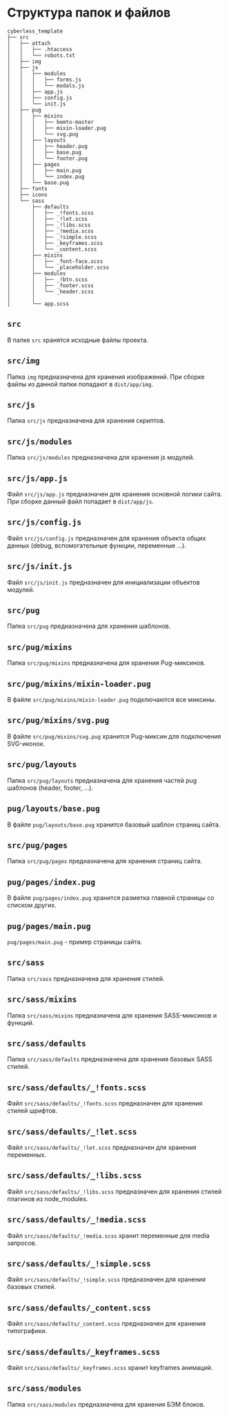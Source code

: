# Структура папок и файлов

```text
cyberless_template
├── src
│   ├── attach
│   │   ├── .htaccess
│   │   └── robots.txt
│   ├── img
│   ├── js
│   │   ├── modules
│   │   │   ├── forms.js
│   │   │   └── modals.js
│   │   ├── app.js
│   │   ├── config.js
│   │   └── init.js
│   ├── pug
│   │   ├── mixins
│   │   │   ├── bemto-master
│   │   │   ├── mixin-loader.pug
│   │   │   └── svg.pug
│   │   ├── layouts
│   │   │   ├── header.pug
│   │   │   ├── base.pug
│   │   │   └── footer.pug
│   │   ├── pages
│   │   │   ├── main.pug
│   │   │   └── index.pug
│   │   └── base.pug
│   ├── fonts
│   ├── icons
│   └── sass
│       ├── defaults
│       │   ├── _!fonts.scss
│       │   ├── _!let.scss
│       │   ├── _!libs.scss  
│       │   ├── _!media.scss
│       │   ├── _!simple.scss
│       │   ├── _keyframes.scss
│       │   └── _content.scss
│       ├── mixins
│       │   ├── _font-face.scss
│       │   └── _placeholder.scss
│       ├── modules
│       │   ├── _!btn.scss
│       │   ├── _footer.scss
│       │   └── _header.scss
│       │   
│       └── app.scss
```

## `src`

В папке `src` хранятся исходные файлы проекта.

## `src/img`

Папка `img` предназначена для хранения изображений.
При сборке файлы из данной папки попадают в `dist/app/img`.

## `src/js`

Папка `src/js` предназначена для хранения скриптов.

## `src/js/modules`

Папка `src/js/modules` предназначена для хранения js модулей.

## `src/js/app.js`

Файл `src/js/app.js` предназначен для хранения основной логики сайта.
При сборке данный файл попадает в `dist/app/js`.

## `src/js/config.js`

Файл `src/js/config.js` предназначен для хранения объекта общих данных (debug, вспомогательные функции, переменные ...).

## `src/js/init.js`

Файл `src/js/init.js` предназначен для инициализации объектов модулей.

## `src/pug`

Папка `src/pug` предназначена для хранения шаблонов.

## `src/pug/mixins`

Папка `src/pug/mixins` предназначена для хранения Pug-миксинов.

## `src/pug/mixins/mixin-loader.pug`

В файле `src/pug/mixins/mixin-loader.pug` подключаются все миксины.

## `src/pug/mixins/svg.pug`

В файле `src/pug/mixins/svg.pug` хранится Pug-миксин для подключения SVG-иконок.

## `src/pug/layouts`

Папка `src/pug/layouts` предназначена для хранения частей pug шаблонов (header, footer, ...).

## `pug/layouts/base.pug`

В файле `pug/layouts/base.pug` хранится базовый шаблон страниц сайта.

## `src/pug/pages`

Папка `src/pug/pages` предназначена для хранения страниц сайта.

## `pug/pages/index.pug`

В файле `pug/pages/index.pug` хранится разметка главной страницы со списком других.

## `pug/pages/main.pug`

`pug/pages/main.pug` - пример страницы сайта.

## `src/sass`

Папка `src/sass` предназначена для хранения стилей.

## `src/sass/mixins`

Папка `src/sass/mixins` предназначена для хранения SASS-миксинов и функций.

## `src/sass/defaults`

Папка `src/sass/defaults` предназначена для хранения базовых SASS стилей.

## `src/sass/defaults/_!fonts.scss`

Файл `src/sass/defaults/_!fonts.scss` предназначен для хранения стилей шрифтов.

## `src/sass/defaults/_!let.scss`

Файл `src/sass/defaults/_!let.scss` предназначен для хранения переменных.

## `src/sass/defaults/_!libs.scss`

Файл `src/sass/defaults/_!libs.scss` предназначен для хранения стилей плагинов из node_modules.

## `src/sass/defaults/_!media.scss`

Файл `src/sass/defaults/_!media.scss` хранит переменные для media запросов.

## `src/sass/defaults/_!simple.scss`

Файл `src/sass/defaults/_!simple.scss` предназначен для хранения базовых стилей.

## `src/sass/defaults/_content.scss`

Файл `src/sass/defaults/_content.scss` предназначен для хранения типографики.

## `src/sass/defaults/_keyframes.scss`

Файл `src/sass/defaults/_keyframes.scss` хранит keyframes анимаций.

## `src/sass/modules`

Папка `src/sass/modules` предназначена для хранения БЭМ блоков.